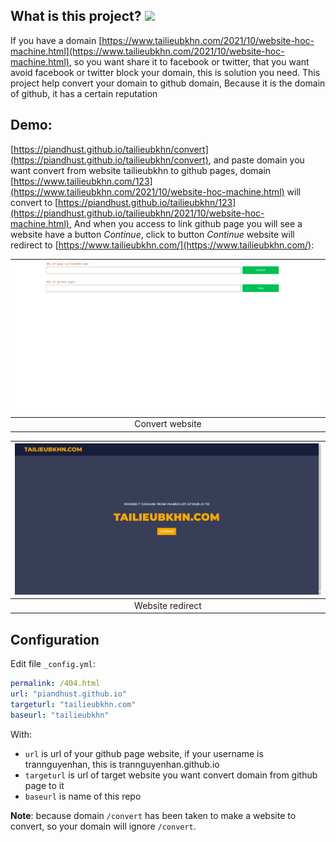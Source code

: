 ## What is this project? ![](https://img.shields.io/badge/license-MIT-green)

If you have a domain [https://www.tailieubkhn.com/2021/10/website-hoc-machine.html](https://www.tailieubkhn.com/2021/10/website-hoc-machine.html), so you want share it to facebook or twitter, that you want avoid facebook or twitter block your domain, this is solution you need. This project help convert your domain to github domain, Because it is the domain of github, it has a certain reputation

## Demo: 

[https://piandhust.github.io/tailieubkhn/convert](https://piandhust.github.io/tailieubkhn/convert), and paste domain you want convert from website tailieubkhn to github pages, domain [https://www.tailieubkhn.com/123](https://www.tailieubkhn.com/2021/10/website-hoc-machine.html) will convert to [https://piandhust.github.io/tailieubkhn/123](https://piandhust.github.io/tailieubkhn/2021/10/website-hoc-machine.html), And when you access to link github page you will see a website have a button _Continue_, click to button _Continue_ website will redirect to [https://www.tailieubkhn.com/](https://www.tailieubkhn.com/):

| ![](https://raw.githubusercontent.com/piandhust/tailieubkhn/master/images/convert.png) |
| :----: |
| Convert website |

| ![](https://raw.githubusercontent.com/piandhust/tailieubkhn/master/images/home.png) |
| :----: |
| Website redirect |


## Configuration

Edit file `_config.yml`: 
```yml
permalink: /404.html
url: "piandhust.github.io"
targeturl: "tailieubkhn.com"
baseurl: "tailieubkhn"
```

With: 
- `url` is url of your github page website, if your username is trannguyenhan, this is trannguyenhan.github.io
- `targeturl` is url of target website you want convert domain from github page to it
- `baseurl` is name of this repo

**Note**: because domain `/convert` has been taken to make a website to convert, so your domain will ignore `/convert`.
